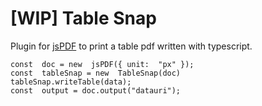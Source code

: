# [WIP] Table Snap 

Plugin for [jsPDF](https://github.com/MrRio/jsPDF) to print a table pdf written with typescript. 

```
const  doc = new  jsPDF({ unit:  "px" });
const  tableSnap = new  TableSnap(doc)
tableSnap.writeTable(data);
const  output = doc.output("datauri");
```